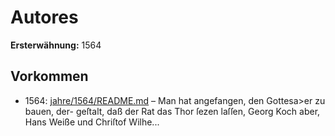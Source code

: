 # Autores

**Ersterwähnung:** 1564

## Vorkommen
- 1564: [jahre/1564/README.md](../jahre/1564/README.md) – Man hat angefangen, den Gottesa>er zu bauen, der-
geſtalt, daß der Rat das Thor ſezen laſſen, Georg Koch
aber, Hans Weiße und Chriſtof Wilhe...
